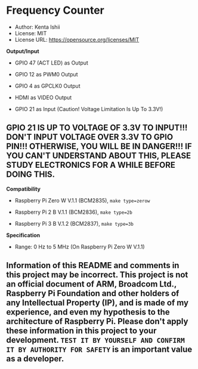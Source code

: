 # Frequency Counter

* Author: Kenta Ishii
* License: MIT
* License URL: https://opensource.org/licenses/MIT

**Output/Input**

* GPIO 47 (ACT LED) as Output

* GPIO 12 as PWM0 Output

* GPIO 4 as GPCLK0 Output

* HDMI as VIDEO Output

* GPIO 21 as Input (Caution! Voltage Limitation Is Up To 3.3V!)

## GPIO 21 IS UP TO VOLTAGE OF 3.3V TO INPUT!!! DON'T INPUT VOLTAGE OVER 3.3V TO GPIO PIN!!! OTHERWISE, YOU WILL BE IN DANGER!!! IF YOU CAN'T UNDERSTAND ABOUT THIS, PLEASE STUDY ELECTRONICS FOR A WHILE BEFORE DOING THIS.

**Compatibility**

* Raspberry Pi Zero W V.1.1 (BCM2835), `make type=zerow`

* Raspberry Pi 2 B V.1.1 (BCM2836), `make type=2b`

* Raspberry Pi 3 B V.1.2 (BCM2837), `make type=3b`

**Specification**

* Range: 0 Hz to 5 MHz (On Raspberry Pi Zero W V.1.1)

## Information of this README and comments in this project may be incorrect. This project is not an official document of ARM, Broadcom Ltd., Raspberry Pi Foundation and other holders of any Intellectual Property (IP), and is made of my experience, and even my hypothesis to the architecture of Raspberry Pi. Please don't apply these information in this project to your development. `TEST IT BY YOURSELF AND CONFIRM IT BY AUTHORITY FOR SAFETY` is an important value as a developer.
